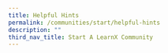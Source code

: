 ```yaml
---
title: Helpful Hints
permalink: /communities/start/helpful-hints
description: ""
third_nav_title: Start A LearnX Community
---
```

